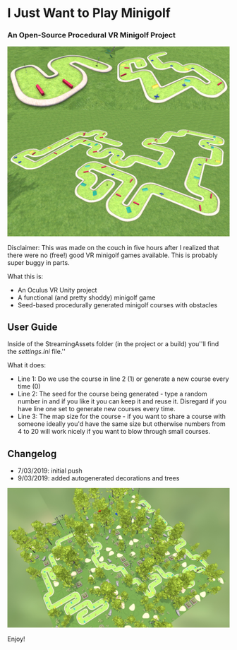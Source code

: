 # I Just Want to Play Minigolf
### An Open-Source Procedural VR Minigolf Project

![headerImage](/images/title.png)


Disclaimer: This was made on the couch in five hours after I realized that there were no (free!) good VR minigolf games available. This is probably super buggy in parts.

What this is: 
  - An Oculus VR Unity project
  - A functional (and pretty shoddy) minigolf game
  - Seed-based procedurally generated minigolf courses with obstacles


## User Guide
Inside of the StreamingAssets folder (in the project or a build) you''ll find the *settings.ini* file.''

What it does: 
  - Line 1: Do we use the course in line 2 (1) or generate a new course every time (0)
  - Line 2: The seed for the course being generated - type a random number in and if you like it you can keep it and reuse it. Disregard if you have line one set to generate new courses every time.
  - Line 3: The map size for the course - if you want to share a course with someone ideally you'd have the same size but otherwise numbers from 4 to 20 will work nicely if you want to blow through small courses.
 

## Changelog

 - 7/03/2019: initial push
 - 9/03/2019: added autogenerated decorations and trees

![headerImage](/images/foliage.jpg)

Enjoy!